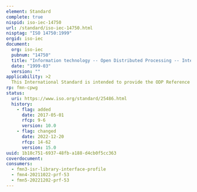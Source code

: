 ```yaml
---
element: Standard
complete: true
nispid: iso-iec-14750
url: /standard/iso-iec-14750.html
nisptag: "ISO 14750:1999"
orgid: iso-iec
document:
  org: iso-iec
  pubnum: "14750"
  title: "Information technology -- Open Distributed Processing -- Interface Definition Language"
  date: "1999-03"
  version: ""
applicability: >2
  This International Standard is intended to provide the ODP Reference Model (see ITU-T Rec. X.902, ISO/IEC 10746-2, ITU-T Rec. X.903 and ISO/IEC 10746-3) with a language and environment neutral notation to describe computational operation interface signatures. Use of this notation does not imply use of specific supporting mechanisms and protocols.
rp: fmn-cpwg
status:
  uri: https://www.iso.org/standard/25486.html
  history: 
    - flag: added
      date: 2017-05-01
      rfcp: 9-6
      version: 10.0
    - flag: changed
      date: 2022-12-20
      rfcp: 14-62
      version: 15.0
uuid: 1b18c751-6937-48fb-a188-d4cb0f5cc363
coverdocument:
consumers:
  - fmn3-isr-library-interface-profile
  - fmn4-20211022-prf-53
  - fmn5-20221202-prf-53
---
```

